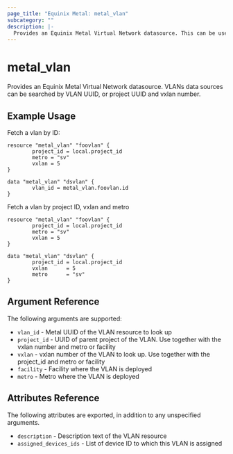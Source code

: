 ```yaml
---
page_title: "Equinix Metal: metal_vlan"
subcategory: ""
description: |-
  Provides an Equinix Metal Virtual Network datasource. This can be used to read the attributes of existing VLANs.
---
```


# metal_vlan

Provides an Equinix Metal Virtual Network datasource. VLANs data sources can be
searched by VLAN UUID, or project UUID and vxlan number.

## Example Usage

Fetch a vlan by ID:

```hcl
resource "metal_vlan" "foovlan" {
        project_id = local.project_id
        metro = "sv"
        vxlan = 5
}

data "metal_vlan" "dsvlan" {
        vlan_id = metal_vlan.foovlan.id
}
```

Fetch a vlan by project ID, vxlan and metro

```hcl
resource "metal_vlan" "foovlan" {
        project_id = local.project_id
        metro = "sv"
        vxlan = 5
}

data "metal_vlan" "dsvlan" {
        project_id = local.project_id
        vxlan      = 5
        metro      = "sv"
}
```

## Argument Reference

The following arguments are supported:

* `vlan_id` - Metal UUID of the VLAN resource to look up
* `project_id` - UUID of parent project of the VLAN. Use together with the vxlan number and metro or facility
* `vxlan` - vxlan number of the VLAN to look up. Use together with the project_id and metro or facility
* `facility` - Facility where the VLAN is deployed
* `metro` - Metro where the VLAN is deployed

## Attributes Reference

The following attributes are exported, in addition to any unspecified arguments.

* `description` - Description text of the VLAN resource
* `assigned_devices_ids` - List of device ID to which this VLAN is assigned
